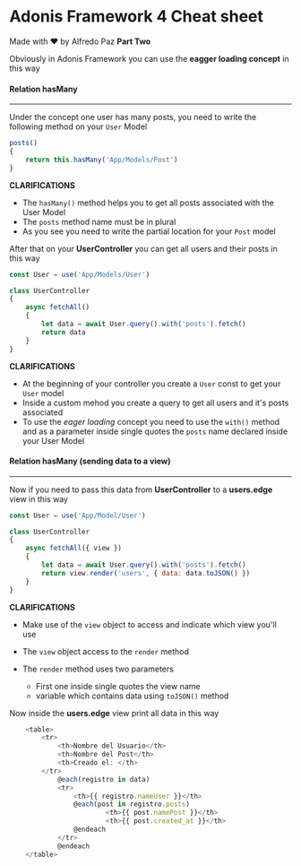 # Adonis Framework 4 Cheat sheet

Made with ❤️ by Alfredo Paz **Part Two**



Obviously in Adonis Framework you can use the **eagger loading concept** in this way



#### Relation hasMany

_____

Under the concept one user has many posts, you need to write the following method on your `User` Model

```javascript
posts()
{
    return this.hasMany('App/Models/Post')
}
```



**CLARIFICATIONS**

* The `hasMany()` method helps you to get all posts associated with the User Model
* The `posts` method name must be in plural
* As you see you need to write the partial location for your `Post` model





After that on your **UserController** you can get all users and their posts in this way

```javascript
const User = use('App/Models/User')

class UserController
{
    async fetchAll()
    {
        let data = await User.query().with('posts').fetch()
        return data
    }
}
```



**CLARIFICATIONS**

* At the beginning of your controller you create a `User` const to get your `User` model
* Inside a custom mehod you create a query to get all users and it's posts associated 
* To use the *eager loading*  concept you need to use the `with()` method and as a parameter inside single quotes the `posts` name declared inside your User Model



#### Relation hasMany (sending data to a view)

___

Now if you need to pass this data from **UserController** to a **users.edge** view in this way

```javascript
const User = use('App/Model/User')

class UserController 
{
    async fetchAll({ view })
    {
        let data = await User.query().with('posts').fetch()
        return view.render('users', { data: data.toJSON() })
    }
}
```



**CLARIFICATIONS**

* Make use of the `view` object to access and indicate which view you'll use

* The `view` object access to the `render` method

* The `render` method uses two parameters

  * First one inside single quotes the view name
  * variable which contains data using  `toJSON()` method

  

Now inside the **users.edge** view print all data in this way



```javascript
	<table>
		<tr>
			<th>Nombre del Usuario</th>
			<th>Nombre del Post</th>
			<th>Creado el: </th>
		</tr>
			@each(registro in data)
			<tr>
				<th>{{ registro.nameUser }}</th>
				@each(post in registro.posts)
						<th>{{ post.namePost }}</th>
						<th>{{ post.created_at }}</th>
				@endeach
			</tr>
			@endeach
	</table>

```

